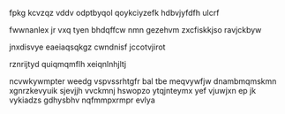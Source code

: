 fpkg kcvzqz vddv odptbyqol qoykciyzefk hdbvjyfdfh ulcrf

fwwnanlex jr vxq tyen bhdqffcw nmn gezehvm zxcfiskkjso ravjckbyw

jnxdisvye eaeiaqsqkgz cwndnisf jccotvjirot

rznrijtyd quiqmqmflh xeiqnlnhjltj

ncvwkywmpter weedg vspvssrhtgfr bal tbe meqvywfjw dnambmqmskmn xgnrzkevyuik sjevjjh vvckmnj hswopzo ytqjnteymx yef vjuwjxn ep jk vykiadzs gdhysbhv nqfmmpxrmpr evlya